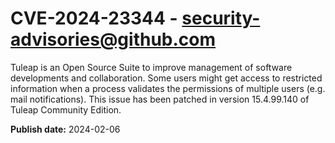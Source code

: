 # CVE-2024-23344 - security-advisories@github.com

Tuleap is an Open Source Suite to improve management of software developments and collaboration. Some users might get access to restricted information when a process validates the permissions of multiple users (e.g. mail notifications). This issue has been patched in version 15.4.99.140 of Tuleap Community Edition.

**Publish date:** 2024-02-06
